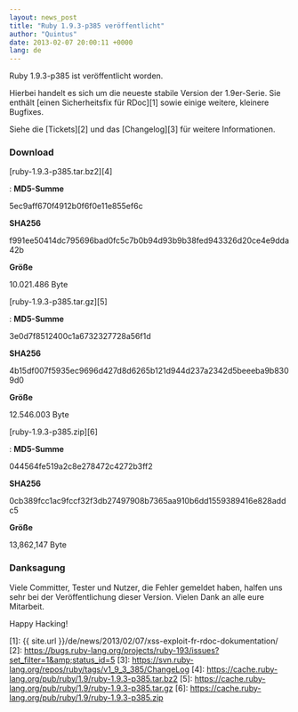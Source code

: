 ```yaml
---
layout: news_post
title: "Ruby 1.9.3-p385 veröffentlicht"
author: "Quintus"
date: 2013-02-07 20:00:11 +0000
lang: de
---
```


Ruby 1.9.3-p385 ist veröffentlicht worden.

Hierbei handelt es sich um die neueste stabile Version der 1.9er-Serie.
Sie enthält [einen Sicherheitsfix für RDoc][1] sowie einige weitere,
kleinere Bugfixes.

Siehe die [Tickets][2] und das [Changelog][3] für weitere Informationen.

### Download

[ruby-1.9.3-p385.tar.bz2][4]

: **MD5-Summe**

  5ec9aff670f4912b0f6f0e11e855ef6c

  **SHA256**

  f991ee50414dc795696bad0fc5c7b0b94d93b9b38fed943326d20ce4e9dda42b

  **Größe**

  10\.021.486 Byte

[ruby-1.9.3-p385.tar.gz][5]

: **MD5-Summe**

  3e0d7f8512400c1a6732327728a56f1d

  **SHA256**

  4b15df007f5935ec9696d427d8d6265b121d944d237a2342d5beeeba9b8309d0

  **Größe**

  12\.546.003 Byte

[ruby-1.9.3-p385.zip][6]

: **MD5-Summe**

  044564fe519a2c8e278472c4272b3ff2

  **SHA256**

  0cb389fcc1ac9fccf32f3db27497908b7365aa910b6dd1559389416e828addc5

  **Größe**

  13,862,147 Byte

### Danksagung

Viele Committer, Tester und Nutzer, die Fehler gemeldet haben, halfen uns
sehr bei der Veröffentlichung dieser Version. Vielen Dank an alle eure
Mitarbeit.

Happy Hacking!



[1]: {{ site.url }}/de/news/2013/02/07/xss-exploit-fr-rdoc-dokumentation/
[2]: https://bugs.ruby-lang.org/projects/ruby-193/issues?set_filter=1&amp;status_id=5
[3]: https://svn.ruby-lang.org/repos/ruby/tags/v1_9_3_385/ChangeLog
[4]: https://cache.ruby-lang.org/pub/ruby/1.9/ruby-1.9.3-p385.tar.bz2
[5]: https://cache.ruby-lang.org/pub/ruby/1.9/ruby-1.9.3-p385.tar.gz
[6]: https://cache.ruby-lang.org/pub/ruby/1.9/ruby-1.9.3-p385.zip
